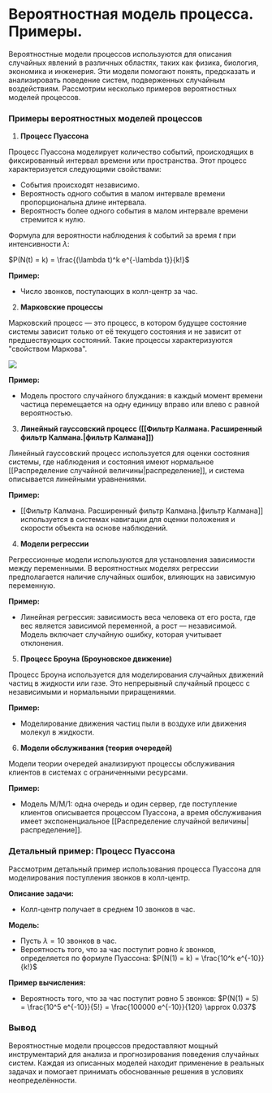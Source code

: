 # Вероятностная модель процесса. Примеры.

Вероятностные модели процессов используются для описания случайных явлений в различных областях, таких как физика, биология, экономика и инженерия. Эти модели помогают понять, предсказать и анализировать поведение систем, подверженных случайным воздействиям. Рассмотрим несколько примеров вероятностных моделей процессов.

### Примеры вероятностных моделей процессов

1. **Процесс Пуассона**

Процесс Пуассона моделирует количество событий, происходящих в фиксированный интервал времени или пространства. Этот процесс характеризуется следующими свойствами:
- События происходят независимо.
- Вероятность одного события в малом интервале времени пропорциональна длине интервала.
- Вероятность более одного события в малом интервале времени стремится к нулю.

Формула для вероятности наблюдения $k$ событий за время $t$ при интенсивности $\lambda$:

$P(N(t) = k) = \frac{(\lambda t)^k e^{-\lambda t}}{k!}$

**Пример:**
- Число звонков, поступающих в колл-центр за час.

2. **Марковские процессы**

Марковский процесс — это процесс, в котором будущее состояние системы зависит только от её текущего состояния и не зависит от предшествующих состояний. Такие процессы характеризуются "свойством Маркова".

![](https://youtu.be/HyeopvvCpK0?si=UrFpsPZ44UVi3P0g)

**Пример:**
- Модель простого случайного блуждания: в каждый момент времени частица перемещается на одну единицу вправо или влево с равной вероятностью.

3. **Линейный гауссовский процесс ([[Фильтр Калмана. Расширенный фильтр Калмана.|фильтр Калмана]])**

Линейный гауссовский процесс используется для оценки состояния системы, где наблюдения и состояния имеют нормальное [[Распределение случайной величины|распределение]], и система описывается линейными уравнениями. 

**Пример:**
- [[Фильтр Калмана. Расширенный фильтр Калмана.|фильтр Калмана]] используется в системах навигации для оценки положения и скорости объекта на основе наблюдений.

4. **Модели регрессии**

Регрессионные модели используются для установления зависимости между переменными. В вероятностных моделях регрессии предполагается наличие случайных ошибок, влияющих на зависимую переменную.

**Пример:**
- Линейная регрессия: зависимость веса человека от его роста, где вес является зависимой переменной, а рост — независимой. Модель включает случайную ошибку, которая учитывает отклонения.

5. **Процесс Броуна (Броуновское движение)**

Процесс Броуна используется для моделирования случайных движений частиц в жидкости или газе. Это непрерывный случайный процесс с независимыми и нормальными приращениями.

**Пример:**
- Моделирование движения частиц пыли в воздухе или движения молекул в жидкости.

6. **Модели обслуживания (теория очередей)**

Модели теории очередей анализируют процессы обслуживания клиентов в системах с ограниченными ресурсами.

**Пример:**
- Модель M/M/1: одна очередь и один сервер, где поступление клиентов описывается процессом Пуассона, а время обслуживания имеет экспоненциальное [[Распределение случайной величины|распределение]].

### Детальный пример: Процесс Пуассона

Рассмотрим детальный пример использования процесса Пуассона для моделирования поступления звонков в колл-центр.

**Описание задачи:**
- Колл-центр получает в среднем 10 звонков в час.

**Модель:**
- Пусть $\lambda = 10$ звонков в час.
- Вероятность того, что за час поступит ровно $k$ звонков, определяется по формуле Пуассона:
  $P(N(1) = k) = \frac{10^k e^{-10}}{k!}$

**Пример вычисления:**
- Вероятность того, что за час поступит ровно 5 звонков:
  $P(N(1) = 5) = \frac{10^5 e^{-10}}{5!} = \frac{100000 e^{-10}}{120} \approx 0.037$

### Вывод

Вероятностные модели процессов предоставляют мощный инструментарий для анализа и прогнозирования поведения случайных систем. Каждая из описанных моделей находит применение в реальных задачах и помогает принимать обоснованные решения в условиях неопределённости.